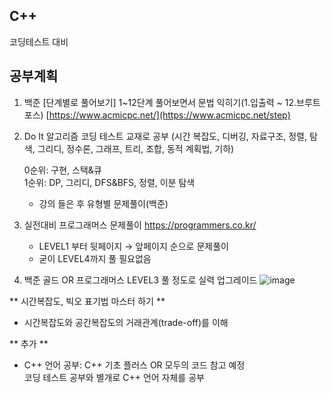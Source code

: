## C++ 

코딩테스트 대비

## 공부계획

1. 백준 [단계별로 풀어보기] 1~12단계 풀어보면서 문법 익히기(1.입출력 ~ 12.브루트포스) [https://www.acmicpc.net/](https://www.acmicpc.net/step)

2. Do It 알고리즘 코딩 테스트 교재로 공부
   (시간 복잡도, 디버깅, 자료구조, 정렬, 탐색, 그리디, 정수론, 그래프, 트리, 조합, 동적 계획법, 기하)
   
   0순위: 구현, 스택&큐  
   1순위: DP, 그리디, DFS&BFS, 정렬, 이분 탐색

   - 강의 들은 후 유형별 문제풀이(백준)
   
3. 실전대비 프로그래머스 문제풀이 https://programmers.co.kr/
   - LEVEL1 부터 뒷페이지 → 앞페이지 순으로 문제풀이
   - 굳이 LEVEL4까지 풀 필요없음

4. 백준 골드 OR 프로그래머스 LEVEL3 풀 정도로 실력 업그레이드
![image](https://github.com/khw274/Coding-Test/assets/125671828/46cc8865-5dc2-4474-ac35-c3904670ca39)




** 시간복잡도, 빅오 표기법 마스터 하기 **

   - 시간복잡도와 공간복잡도의 거래관계(trade-off)를 이해  


 ** 추가 **  
 
   - C++ 언어 공부: C++ 기초 플러스 OR 모두의 코드 참고 예정  
   코딩 테스트 공부와 별개로 C++ 언어 자체를 공부

